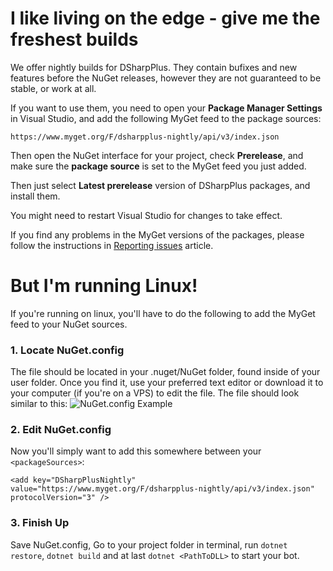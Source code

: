 # I like living on the edge - give me the freshest builds

We offer nightly builds for DSharpPlus. They contain bufixes and new features before the NuGet releases, however they are 
not guaranteed to be stable, or work at all.

If you want to use them, you need to open your **Package Manager Settings** in Visual Studio, and add the following MyGet 
feed to the package sources:

`https://www.myget.org/F/dsharpplus-nightly/api/v3/index.json`

Then open the NuGet interface for your project, check **Prerelease**, and make sure the **package source** is set to the MyGet 
feed you just added.

Then just select **Latest prerelease** version of DSharpPlus packages, and install them.

You might need to restart Visual Studio for changes to take effect.

If you find any problems in the MyGet versions of the packages, please follow the instructions in [Reporting issues](/articles/issues.html) 
article.

# But I'm running Linux!

If you're running on linux, you'll have to do the following to add the MyGet feed to your NuGet sources.

### 1. Locate NuGet.config
The file should be located in your .nuget/NuGet folder, found inside of your user folder. Once you find it, use your preferred text editor or download it to your computer (if you're on a VPS) to edit the file. The file should look similar to this:
![NuGet.config Example](https://i.imgur.com/qvbjJo8.png)

### 2. Edit NuGet.config
Now you'll simply want to add this somewhere between your `<packageSources>`:

`<add key="DSharpPlusNightly" value="https://www.myget.org/F/dsharpplus-nightly/api/v3/index.json" protocolVersion="3" />`

### 3. Finish Up
Save NuGet.config, Go to your project folder in terminal, run `dotnet restore`, `dotnet build` and at last `dotnet <PathToDLL>` to start your bot.
